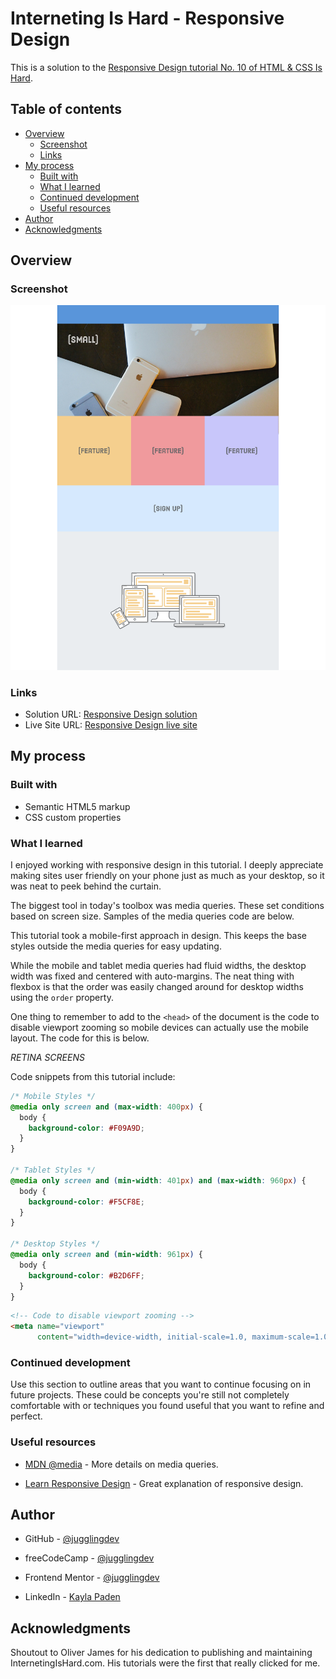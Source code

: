 # Interneting Is Hard - Responsive Design

This is a solution to the [Responsive Design tutorial No. 10 of HTML & CSS Is Hard](https://www.internetingishard.com/html-and-css/responsive-design/).

## Table of contents

- [Overview](#overview)
  - [Screenshot](#screenshot)
  - [Links](#links)
- [My process](#my-process)
  - [Built with](#built-with)
  - [What I learned](#what-i-learned)
  - [Continued development](#continued-development)
  - [Useful resources](#useful-resources)
- [Author](#author)
- [Acknowledgments](#acknowledgments)

## Overview

### Screenshot

![Responsive Design screenshot](./responsive-design.png)

### Links

- Solution URL: [Responsive Design solution](https://github.com/jugglingdev/responsive-design)
- Live Site URL: [Responsive Design live site](https://jugglingdev.github.io/responsive-design/)

## My process

### Built with

- Semantic HTML5 markup
- CSS custom properties

### What I learned

I enjoyed working with responsive design in this tutorial.  I deeply appreciate making sites user friendly on your phone just as much as your desktop, so it was neat to peek behind the curtain.

The biggest tool in today's toolbox was media queries.  These set conditions based on screen size.  Samples of the media queries code are below.

This tutorial took a mobile-first approach in design.  This keeps the base styles outside the media queries for easy updating.

While the mobile and tablet media queries had fluid widths, the desktop width was fixed and centered with auto-margins.  The neat thing with flexbox is that the order was easily changed around for desktop widths using the `order` property.

One thing to remember to add to the `<head>` of the document is the code to disable viewport zooming so mobile devices can actually use the mobile layout.  The code for this is below.

*RETINA SCREENS*

Code snippets from this tutorial include:

```css
/* Mobile Styles */
@media only screen and (max-width: 400px) {
  body {
    background-color: #F09A9D;
  }
}

/* Tablet Styles */
@media only screen and (min-width: 401px) and (max-width: 960px) {
  body {
    background-color: #F5CF8E;
  }
}

/* Desktop Styles */
@media only screen and (min-width: 961px) {
  body {
    background-color: #B2D6FF;
  }
}
```

```html
<!-- Code to disable viewport zooming -->
<meta name="viewport"
      content="width=device-width, initial-scale=1.0, maximum-scale=1.0">
```

### Continued development

Use this section to outline areas that you want to continue focusing on in future projects. These could be concepts you're still not completely comfortable with or techniques you found useful that you want to refine and perfect.

### Useful resources

- [MDN @media](https://developer.mozilla.org/en-US/docs/Web/CSS/@media) - More details on media queries.

- [Learn Responsive Design](https://web.dev/learn/design/intro/) - Great explanation of responsive design.

## Author

- GitHub - [@jugglingdev](https://github.com/jugglingdev)

- freeCodeCamp - [@jugglingdev](https://www.freecodecamp.org/jugglingdev)

- Frontend Mentor - [@jugglingdev](https://www.frontendmentor.io/profile/jugglingdev)

- LinkedIn - [Kayla Paden](https://www.linkedin.com/in/kayla-marie-paden)

## Acknowledgments

Shoutout to Oliver James for his dedication to publishing and maintaining InternetingIsHard.com.  His tutorials were the first that really clicked for me.
